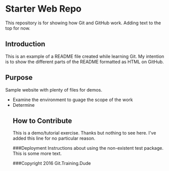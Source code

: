 # Starter Web Repo
This repository is for showing how Git and GitHub work. Adding text to the top for now.

## Introduction
This is an example of a README file created while learning Git. My intention is to show the different parts of the README formatted as HTML on GitHub.

## Purpose
Sample website with plenty of files for demos.
<ul>
	<li>Examine the environment to guage the scope of the work</li>
	<li>Determine 

## How to Contribute
This is a demo/tutorial exercise. Thanks but nothing to see here. I've added this line for no particular reason.

###Deployment
Instructions about using the non-existent test package. This is some more text.

###Copyright
2016 Git.Training.Dude